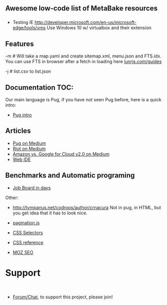 
## Awesome low-code list of MetaBake resources

###
- Testing IE http://developer.microsoft.com/en-us/microsoft-edge/tools/vms
Use Windows 10 w/ virtualbox and their extension


## Features


-m # Will take a map.yaml and create sitemap.xml, menu.json and FTS.idx. You can use FTS in browser after a fetch in loading here [lunrjs.com/guides](http://lunrjs.com/guides/index_prebuilding.html#loading)

-j # list.csv to list.json


## Documentation TOC:

Our main language is Pug, if you have not seen Pug before, here is a quick intro:
- [Pug intro](http://pug.mbake.org)

## Articles

- [Pug on Medium](http://medium.com/@WolfgangGehner/using-pug-for-static-and-dynamic-data-binding-56a1cc378b81
)
- [Riot on Medium](http://medium.com/@uptimevic/learn-riot-js-dynamic-binding-in-90-seconds-fcece5237c67)
- [Amazon vs. Google for Cloud v2.0 on Medium](http://medium.com/@WolfgangGehner/amazon-vs-google-for-cloud-2-0-web-apps-extreme-server-less-for-data-and-authentication-cc7fa247e853)
- [Web IDE](http://medium.com/@WolfgangGehner/three-steps-to-using-a-web-ide-to-develop-and-build-in-the-cloud-d88586255c67)








## Benchmarks and Automatic programing
- [Job Board in days](http://medium.com/@mattia_asti/creating-a-job-board-in-a-few-days-contentful-riot-js-bulma-io-293276516301)




Other:
- http://tympanus.net/codrops/author/crnacura
Not in pug, in HTML, but you get idea that it has to look nice.


- [pagination.js](http://pagination.js.org)


- [CSS Selectors](http://adam-marsden.co.uk/css-cheat-sheet)
- [CSS reference](http://tympanus.net/codrops/css_reference/)


- [MOZ SEO](https://moz.com/link-explorer?utm_source=facebook&utm_medium=paid&utm_campaign=mp_links_18)





# Support

&nbsp;
- <a href='http://chat.INTUITION.DEV' target='_blank'>Forum/Chat</a>, to support this project, please join!



